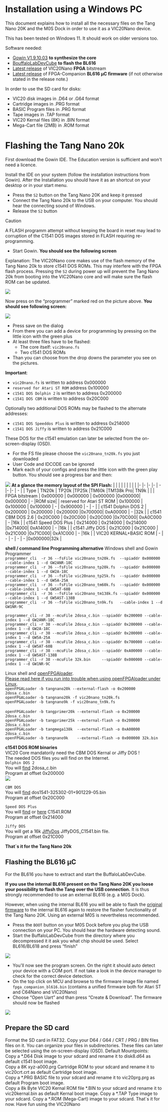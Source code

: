 # Installation using a Windows PC

This document explains how to install all the necessary files on the
Tang Nano 20K and the M0S Dock in order to use it as a VIC20Nano
device.

This has been tested on Windows 11. It should work on older versions too.

Software needed:

  - [Gowin V1.9.10.03](https://www.gowinsemi.com/en/support/home/) **to synthesize the core**
  - [BouffaloLabDevCube](https://dev.bouffalolab.com/download) **to flash the BL616**
  - [Latest release](https://github.com/vossstef/vic20nano/releases/latest) of VIC20Nano **FPGA** bitstream
  - [Latest release](http://github.com/harbaum/FPGA-Companion) of FPGA-Companion **BL616 µC firmware** (if not otherwise stated in the release note.)

In order to use the SD card for disks:

  - VIC20 disk images in .D64 or .G64 format
  - Cartridge images in .PRG format
  - BASIC Program files in .PRG format
  - Tape images in .TAP format
  - VIC20 Kernal files (8K) in .BIN format
  - Mega-Cart file (2MB) in .ROM format
  
# Flashing the Tang Nano 20k

First download the Gowin IDE. The Education version is sufficient and
won't need a licence.

Install the IDE on your system (follow the installation instructions
from Gowin).  After the Installation you should have it as an shortcut
on your desktop or in your start menu.

 - Press the ```S2``` button on the Tang Nano 20K and keep it pressed
 - Connect the Tang Nano 20k to the USB on your computer. You should hear the connecting sound of Windows.
 - Release the ```S2``` button

> [!CAUTION]
A FLASH programm attempt without keeping the board in reset may lead to corruption of the C1541 DOS images stored in FLASH requiring re-programming.

 - Start Gowin. **You should see the following screen**

Explanation: The VIC20Nano core makes use of the flash memory of the
Tang Nano 20k to store c1541 DOS ROMs. This may interfere with the FPGA
flash process. Pressing the ```S2``` during power up will prevent the
Tang Nano 20k from booting into the VIC20Nano core and will make sure
the flash ROM can be updated.

![](https://github.com/vossstef/vic20nano/blob/main/.assets/gowin1.jpg)

Now press on the “programmer” marked red on the picture above. **You
should see following screen:**

![](https://github.com/vossstef/vic20nano/blob/main/.assets/device.png)

-   Press save on the dialog
-   From there you can add a device for programming by pressing on the little
    icon with the green plus
-   At least three files have to be flashed:
    - The core itself: ```vic20nano.fs```
    - Two c1541 DOS ROMs
-   Than you can choose from the drop downs the parameter you see on the
    pictures.

**Important**:

  - ```vic20nano.fs``` is written to address 0x000000
  - ```reserved for Atari ST ROM``` address 0x100000
  - ```c1541 DOS Dolphin 2``` is written to address 0x200000
  - ```c1541 DOS CBM``` is written to address 0x20C000

Optionally two additional DOS ROMs may be flashed to the alternate
addresses:

  - ```c1541 DOS Speeddos Plus``` is written to address 0x214000
  - ```c1541 DOS Jiffy``` is written to address 0x21C000

These DOS for the c1541 emulation can later be selected from the on-screen-display (OSD).
  - For the FS file please choose the ```vic20nano_tn20k.fs``` you just downloaded
  - User Code and IDCODE can be ignored
  - Mark each of your configs and press the little icon with the green play
    button. You should see a progress bar and then:

![](https://github.com/vossstef/vic20nano/blob/main/.assets/c64_flash.png)
**At a glance the memory layout of the SPI Flash:**
|                           |          |          |          |        |          |        |        |
|-                          |-         |-         |-         | -      |-         |-       | -      |
| Type                      | TN20k    | TP20k    |TP25k     |TM60k   |TM138k Pro|  TN9k  |        |
| FPGA bitstream            | 0x000000 | 0x000000 | 0x000000 |0x000000| 0x000000 |  -     |ROM size|
| reserved for Atari ST ROM | 0x100000 | 0x100000 | 0x100000 | -      | 0x900000 |  -     | -      |
| c1541 Dolphin DOS 2       | 0x200000 | 0x200000 | 0x200000 |0x700000| 0xA00000 |  -     |32k     |
| c1541 CBM DOS 2.6         | 0x20C000 | 0x20C000 | 0x20C000 |0x70C000| 0xA0C000 |  -     |16k     |
| c1541 Speed DOS Plus      | 0x214000 | 0x214000 | 0x214000 |0x714000| 0xA14000 |  -     |16k     |
| c1541 Jiffy DOS           | 0x21C000 | 0x21C000 | 0x21C000 |0x71C000| 0xA1C000 |  -     |16k     |
| VIC20 KERNAL+BASIC ROM    |      -   |   -      | -        | -      | -        |0x000000|32k     |

**shell / command line Programming alternative**
Windows shell and Gowin Programmer<br>
```programmer_cli  -r 36 --fsFile vic20nano_tn20k.fs  --spiaddr 0x000000 --cable-index 1 --d GW2ANR-18C```<br>
```programmer_cli  -r 36 --fsFile vic20nano_tp20k.fs  --spiaddr 0x000000 --cable-index 1 --d GW2A-18C```<br>
```programmer_cli  -r 36 --fsFile vic20nano_tp25k.fs  --spiaddr 0x000000 --cable-index 1 --d GW5A-25A```<br>
```programmer_cli  -r 36 --fsFile vic20nano_tm60k.fs  --spiaddr 0x000000 --cable-index 1 --d GW5AT-60B```<br>
```programmer_cli  -r 36 --fsFile vic20nano_tm138k.fs --spiaddr 0x000000 --cable-index 1 --d GW5AST-138B```<br>
```programmer_cli  -r 36 --fsFile vic20nano_tn9k.fs   --cable-index 1 --d GW1NR-9C```<br>

```programmer_cli -r 38 --mcuFile 2dosa_c.bin --spiaddr 0x200000 --cable-index 1 --d GW2ANR-18C```<br>
```programmer_cli -r 38 --mcuFile 2dosa_c.bin --spiaddr 0x200000 --cable-index 1 --d GW2A-18C```<br>
```programmer_cli -r 38 --mcuFile 2dosa_c.bin --spiaddr 0x200000 --cable-index 1 --d GW5A-25A```<br>
```programmer_cli -r 38 --mcuFile 2dosa_c.bin --spiaddr 0x700000 --cable-index 1 --d GW5AT-60B```<br>
```programmer_cli -r 38 --mcuFile 2dosa_c.bin --spiaddr 0xA00000 --cable-index 1 --d GW5AST-138B```<br>
```programmer_cli -r 38 --mcuFile 32k.bin     --spiaddr 0x000000 --cable-index 1 --d GW1NR-9C```<br>

Linux shell and [openFPGAloader](https://github.com/trabucayre/openFPGALoader).<br>
[Please read here if you run into trouble when using openFPGAloader under Linux](https://wiki.sipeed.com/hardware/en/tang/Tang-Nano-Doc/flash-in-linux.html).<br>
```openFPGALoader -b tangnano20k --external-flash -o 0x200000  2dosa_c.bin```<br>
```openFPGALoader -b tangnano20k -f vic20nano_tn20k.fs```<br>
```openFPGALoader -b tangnano9k -f vic20nano_tn9k.fs```<br>
<br>
```openFPGALoader -b tangprimer20k --external-flash -o 0x200000 2dosa_c.bin```<br>
```openFPGALoader -b tangprimer25k --external-flash -o 0x200000 2dosa_c.bin```<br>
```openFPGALoader -b tangmega138k  --external-flash -o 0xA00000 2dosa_c.bin```<br>
```openFPGALoader -b tangnano9k    --external-flash -o 0x000000 32k.bin```<br>


**c1541 DOS ROM binaries** <br>
VIC20 Core mandatorily need the CBM DOS Kernal or Jiffy DOS !<br>
The needed DOS files you will find on the Internet.<br>
```Dolphin DOS 2```<br>
You will [find](https://e4aws.silverdr.com/projects/dolphindos2/) 2dosa_c.bin<br>
Program at offset 0x200000<br>
![](https://github.com/vossstef/vic20nano/blob/main/.assets/dolphin.png)

```CBM DOS```<br>
You will [find](https://sourceforge.net/p/vice-emu/code/HEAD/tree/trunk/vice/data/DRIVES/dos1541-325302-01%2B901229-05.bin) dos1541-325302-01+901229-05.bin<br>
Program at offset 0x20C000<br>

```Speed DOS Plus```<br>
You will [find](https://rr.pokefinder.org/wiki/Speed_DOS#Binaries) or [here](https://csdb.dk/release/?id=21767&show=summary) C1541.ROM<br>
Program at offset 0x214000<br>

```Jiffy DOS```<br>
You will get a 16k [JiffyDos](https://www.go4retro.com/products/jiffydos/) JiffyDOS_C1541.bin file.<br>
Program at offset 0x21C000<br>

**That´s it for the Tang Nano 20k**

## Flashing the BL616 µC

For the BL616 you have to extract and start the BuffaloLabDevCube. 

**If you use the internal BL616 present on the Tang Nano 20K you loose
your possibility to flash the Tang over the USB connection.** It is thus
strongly recommended to use an external BL616 (e.g. a M0S Dock).

However, when using the internal BL616 you will be able to flash the
[original firmware](https://github.com/harbaum/MiSTeryNano/blob/main/bl616/friend_20k)
to the internal BL616 again to restore the flasher functionality of
the Tang Nano 20K. Using an external M0S is nevertheless recommended.

-   Press the ```BOOT``` button on your M0S Dock before you plug the USB connection
    on your PC. You should hear the hardware detecting sound.
-   Start the BuffaloLabDevCube from the directory where you decompressed it it
    ask you what chip should be used. Select BL616/BL618 and press “finish”

![](https://github.com/vossstef/vic20nano/blob/main/.assets/buffstart.png)

- You'll now see the program screen. On the right it should auto detect your
  device with a COM port. If not take a look in the device manager to check for
  the correct device detection.
- On the top click on MCU and browse to the firmware image file named
  ```fpga_companion_bl616.bin``` (contains a unified firmware both for Atari ST and C64Nano and VIC20Nano)
- Choose “Open Uart” and than press “Create & Download”. The firmware should now be
  flashed

![](https://github.com/vossstef/vic20nano/blob/main/.assets/bufffinish.png)

## Prepare the SD card

Format the SD card in FAT32. Copy your D64 / G64 / CRT / PRG / BIN files files on
it. You can organize your files in subdirectories. These files can later
be selected using the on-screen-display (OSD).
Default Mountpoints:  
Copy a *.D64 Disk image to your sdcard and rename it to disk8.d64 as default c1541 boot image.  
Copy a 8K xyz-a000.prg Cartridge ROM to your sdcard and rename it to vic20crt.crt as default Cartridge boot image.  
Copy a *.PRG BASIC file to your sdcard and rename it to vic20prg.prg as default Program boot image.  
Copy a 8k Byte VIC20 Kernal ROM file *.BIN to your sdcard and rename it to vic20kernal.bin as default Kernal boot image.
Copy a *.TAP Type image to your sdcard.
Copy a *.ROM (Mega-Cart) image to your sdcard.
That´s it for now. Have fun using the VIC20Nano
